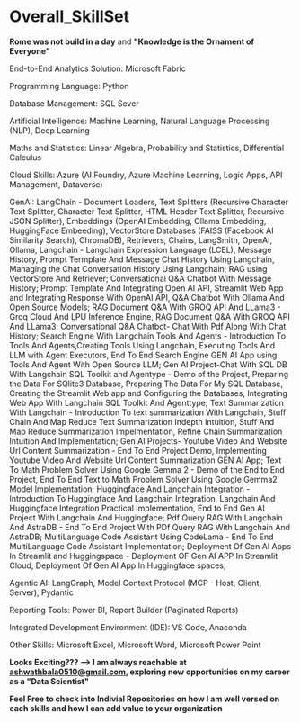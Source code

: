 # Overall_SkillSet

**Rome was not build in a day** and **"Knowledge is the Ornament of Everyone"**

End-to-End Analytics Solution: Microsoft Fabric

Programming Language: Python

Database Management: SQL Sever

Artificial Intelligence: Machine Learning, Natural Language Processing (NLP), Deep Learning

Maths and Statistics: Linear Algebra, Probability and Statistics, Differential Calculus

Cloud Skills: Azure (AI Foundry, Azure Machine Learning, Logic Apps, API Management, Dataverse)

GenAI: LangChain - Document Loaders, Text Splitters (Recursive Character Text Splitter, Character Text Splitter, HTML Header Text Splitter, Recursive JSON Splitter), Embeddings (OpenAI Embedding, Ollama Embedding, HuggingFace Embeeding), VectorStore Databases (FAISS (Facebook AI Similarity Search), ChromaDB), Retrievers, Chains, LangSmith, OpenAI, Ollama, Langchain - Langchain Expression Language (LCEL), Message History, Prompt Termplate And Message Chat History Using Langchain, Managing the Chat Conversation History Using Langchain; RAG using VectorStore And Retriever; Conversational Q&A Chatbot With Message History; Prompt Template And Integrating Open AI API, Streamlit Web App and Integrating Response With OpenAI API,  Q&A Chatbot With Ollama And Open Source Models; RAG Document Q&A With GROQ API And LLama3 - Groq Cloud And LPU Inference Engine, RAG Document Q&A With GROQ API And LLama3; Conversational Q&A Chatbot- Chat With Pdf Along With Chat History; Search Engine With Langchain Tools And Agents - Introduction To Tools And Agents,Creating Tools Using Langchain, Executing Tools And LLM with Agent Executors, End To End Search Engine GEN AI App using Tools And Agent With Open Source LLM; Gen AI Project-Chat With SQL DB With Langchain SQL Toolkit and Agentype - Demo of the Project, Preparing the Data For SQlite3 Database, Preparing The Data For My SQL Database, Creating the Streamlit Web app and Configuring the Databases, Integrating Web App With Langchain SQL Toolkit And Agenttype; Text Summarization With Langchain - Introduction To text summarization With Langchain, Stuff Chain And Map Reduce Text Summarization Indepth Intuition, Stuff And Map Reduce Summarization Impelmentation, Refine Chain Summarization Intuition And Implementation; Gen AI Projects- Youtube Video And Website Url Content Summarization - End To End Project Demo, Implementing Youtube Video And Website Url Content Summarization GEN AI App; Text To Math Problem Solver Using Google Gemma 2 - Demo of the End to End Project, End To End Text to Math Problem Solver Using Google Gemma2 Model Implementation; Huggingface And Langchain Integration - Introduction To Huggingface And Langchain Integration, Langchain And Huggingface Integration Practical Implementation, End to End Gen AI Project With Langchain And Huggingface; Pdf Query RAG With Langchain And AstraDB - End To End Project With PDf Query RAG With Langchain And AstraDB; MultiLanguage Code Assistant Using CodeLama - End To End MultiLanguage Code Assistant Implementation; Deployment Of Gen AI Apps In Streamlit and Huggingspace - Deployment OF Gen AI APP In Streamlit Cloud, Deployment Of Gen AI App In Huggingface spaces; 

Agentic AI: LangGraph, Model Context Protocol (MCP - Host, Client, Server), Pydantic

Reporting Tools: Power BI, Report Builder (Paginated Reports)

Integrated Development Environment (IDE): VS Code, Anaconda

Other Skills: Microsoft Excel, Microsoft Word, Microsoft Power Point

**Looks Exciting??? --> I am always reachable at ashwathbala0510@gmail.com, exploring new opportunities on my career as a "Data Scientist"**

****Feel Free to check into Indivial Repositories on how I am well versed on each skills and how I can add value to your organization****
